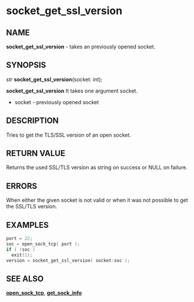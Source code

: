 # socket_get_ssl_version

## NAME

**socket_get_ssl_version** - takes an previously opened socket.

## SYNOPSIS

*str* **socket_get_ssl_version**(socket: int);

**socket_get_ssl_version** It takes one argument socket.

- socket - previously opened socket

## DESCRIPTION

Tries to get the TLS/SSL version of an open socket.

## RETURN VALUE

Returns the used SSL/TLS version as string on success or NULL on failure.

## ERRORS

When either the given socket is not valid or when it was not possible to get the SSL/TLS version.

## EXAMPLES

```cpp
port = 22;
soc = open_sock_tcp( port );
if ( !soc )
  exit(1);
version = socket_get_ssl_version( socket:soc );
```

## SEE ALSO

**[open_sock_tcp](../network/open_sock_tcp.md)**, **[get_sock_info](get_sock_info.md)**
